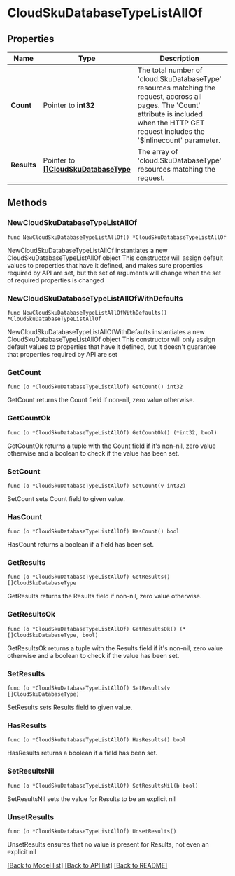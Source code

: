 # CloudSkuDatabaseTypeListAllOf

## Properties

Name | Type | Description | Notes
------------ | ------------- | ------------- | -------------
**Count** | Pointer to **int32** | The total number of &#39;cloud.SkuDatabaseType&#39; resources matching the request, accross all pages. The &#39;Count&#39; attribute is included when the HTTP GET request includes the &#39;$inlinecount&#39; parameter. | [optional] 
**Results** | Pointer to [**[]CloudSkuDatabaseType**](CloudSkuDatabaseType.md) | The array of &#39;cloud.SkuDatabaseType&#39; resources matching the request. | [optional] 

## Methods

### NewCloudSkuDatabaseTypeListAllOf

`func NewCloudSkuDatabaseTypeListAllOf() *CloudSkuDatabaseTypeListAllOf`

NewCloudSkuDatabaseTypeListAllOf instantiates a new CloudSkuDatabaseTypeListAllOf object
This constructor will assign default values to properties that have it defined,
and makes sure properties required by API are set, but the set of arguments
will change when the set of required properties is changed

### NewCloudSkuDatabaseTypeListAllOfWithDefaults

`func NewCloudSkuDatabaseTypeListAllOfWithDefaults() *CloudSkuDatabaseTypeListAllOf`

NewCloudSkuDatabaseTypeListAllOfWithDefaults instantiates a new CloudSkuDatabaseTypeListAllOf object
This constructor will only assign default values to properties that have it defined,
but it doesn't guarantee that properties required by API are set

### GetCount

`func (o *CloudSkuDatabaseTypeListAllOf) GetCount() int32`

GetCount returns the Count field if non-nil, zero value otherwise.

### GetCountOk

`func (o *CloudSkuDatabaseTypeListAllOf) GetCountOk() (*int32, bool)`

GetCountOk returns a tuple with the Count field if it's non-nil, zero value otherwise
and a boolean to check if the value has been set.

### SetCount

`func (o *CloudSkuDatabaseTypeListAllOf) SetCount(v int32)`

SetCount sets Count field to given value.

### HasCount

`func (o *CloudSkuDatabaseTypeListAllOf) HasCount() bool`

HasCount returns a boolean if a field has been set.

### GetResults

`func (o *CloudSkuDatabaseTypeListAllOf) GetResults() []CloudSkuDatabaseType`

GetResults returns the Results field if non-nil, zero value otherwise.

### GetResultsOk

`func (o *CloudSkuDatabaseTypeListAllOf) GetResultsOk() (*[]CloudSkuDatabaseType, bool)`

GetResultsOk returns a tuple with the Results field if it's non-nil, zero value otherwise
and a boolean to check if the value has been set.

### SetResults

`func (o *CloudSkuDatabaseTypeListAllOf) SetResults(v []CloudSkuDatabaseType)`

SetResults sets Results field to given value.

### HasResults

`func (o *CloudSkuDatabaseTypeListAllOf) HasResults() bool`

HasResults returns a boolean if a field has been set.

### SetResultsNil

`func (o *CloudSkuDatabaseTypeListAllOf) SetResultsNil(b bool)`

 SetResultsNil sets the value for Results to be an explicit nil

### UnsetResults
`func (o *CloudSkuDatabaseTypeListAllOf) UnsetResults()`

UnsetResults ensures that no value is present for Results, not even an explicit nil

[[Back to Model list]](../README.md#documentation-for-models) [[Back to API list]](../README.md#documentation-for-api-endpoints) [[Back to README]](../README.md)


